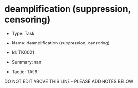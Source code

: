 # deamplification (suppression, censoring)

* Type: Task

* Name: deamplification (suppression, censoring)

* Id: TK0021

* Summary: nan

* Tactic: TA09

DO NOT EDIT ABOVE THIS LINE - PLEASE ADD NOTES BELOW
